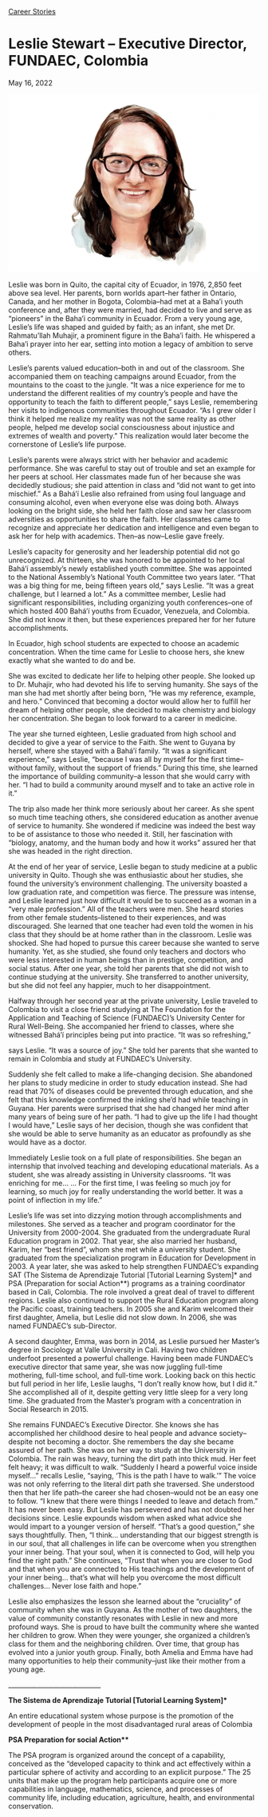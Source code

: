 [//]: # (title: Leslie Stewart –Executive Director, FUNDAEC, Colombia)
[//]: # (url: https://madamambition.com/executive-director-fundaec-colombia/)
[//]: # (filename: executive-director-fundaec-colombia.md)
[//]: # (main_image: /articles/images/Leslie-Stewart-image-01-madam-ambition-water-color-portrait-scaled-1.jpg)

[Career Stories](https://madamambition.com/category/career-stories/)

Leslie Stewart – Executive Director, FUNDAEC, Colombia
======================================================

May 16, 2022

![](/articles/images/Leslie-Stewart-image-01-madam-ambition-water-color-portrait-scaled-1.jpg "Leslie Stewart - image 01 madam-ambition-water-color-portrait-scaled")

Leslie was born in Quito, the capital city of Ecuador, in 1976, 2,850 feet above sea level. Her parents, born worlds apart–her father in Ontario, Canada, and her mother in Bogota, Colombia–had met at a Baha’i youth conference and, after they were married, had decided to live and serve as “pioneers” in the Baha’i community in Ecuador. From a very young age, Leslie’s life was shaped and guided by faith; as an infant, she met Dr. Rahmatu’llah Muhajir, a prominent figure in the Baha’i faith. He whispered a Baha’i prayer into her ear, setting into motion a legacy of ambition to serve others.

Leslie’s parents valued education–both in and out of the classroom. She accompanied them on teaching campaigns around Ecuador, from the mountains to the coast to the jungle. “It was a nice experience for me to understand the different realities of my country’s people and have the opportunity to teach the faith to different people,” says Leslie, remembering her visits to indigenous communities throughout Ecuador. “As I grew older I think it helped me realize my reality was not the same reality as other people, helped me develop social consciousness about injustice and extremes of wealth and poverty.” This realization would later become the cornerstone of Leslie’s life purpose.

Leslie’s parents were always strict with her behavior and academic performance. She was careful to stay out of trouble and set an example for her peers at school. Her classmates made fun of her because she was decidedly studious; she paid attention in class and “did not want to get into mischief.” As a Bahá’í Leslie also refrained from using foul language and consuming alcohol, even when everyone else was doing both. Always looking on the bright side, she held her faith close and saw her classroom adversities as opportunities to share the faith. Her classmates came to recognize and appreciate her dedication and intelligence and even began to ask her for help with academics. Then–as now–Leslie gave freely.

Leslie’s capacity for generosity and her leadership potential did not go unrecognized. At thirteen, she was honored to be appointed to her local Bahá’í assembly’s newly established youth committee. She was appointed to the National Assembly’s National Youth Committee two years later. “That was a big thing for me, being fifteen years old,” says Leslie. “It was a great challenge, but I learned a lot.” As a committee member, Leslie had significant responsibilities, including organizing youth conferences–one of which hosted 400 Bahá’í youths from Ecuador, Venezuela, and Colombia. She did not know it then, but these experiences prepared her for her future accomplishments.

In Ecuador, high school students are expected to choose an academic concentration. When the time came for Leslie to choose hers, she knew exactly what she wanted to do and be.

She was excited to dedicate her life to helping other people. She looked up to Dr. Muhajir, who had devoted his life to serving humanity. She says of the man she had met shortly after being born, “He was my reference, example, and hero.” Convinced that becoming a doctor would allow her to fulfill her dream of helping other people, she decided to make chemistry and biology her concentration. She began to look forward to a career in medicine.

The year she turned eighteen, Leslie graduated from high school and decided to give a year of service to the Faith. She went to Guyana by herself, where she stayed with a Bahá’í family. “It was a significant experience,” says Leslie, “because I was all by myself for the first time–without family, without the support of friends.” During this time, she learned the importance of building community–a lesson that she would carry with her. “I had to build a community around myself and to take an active role in it.”

The trip also made her think more seriously about her career. As she spent so much time teaching others, she considered education as another avenue of service to humanity. She wondered if medicine was indeed the best way to be of assistance to those who needed it. Still, her fascination with “biology, anatomy, and the human body and how it works” assured her that she was headed in the right direction.

At the end of her year of service, Leslie began to study medicine at a public university in Quito. Though she was enthusiastic about her studies, she found the university’s environment challenging. The university boasted a low graduation rate, and competition was fierce. The pressure was intense, and Leslie learned just how difficult it would be to succeed as a woman in a “very male profession.” All of the teachers were men. She heard stories from other female students–listened to their experiences, and was discouraged. She learned that one teacher had even told the women in his class that they should be at home rather than in the classroom. Leslie was shocked. She had hoped to pursue this career because she wanted to serve humanity. Yet, as she studied, she found only teachers and doctors who were less interested in human beings than in prestige, competition, and social status. After one year, she told her parents that she did not wish to continue studying at the university. She transferred to another university, but she did not feel any happier, much to her disappointment.

Halfway through her second year at the private university, Leslie traveled to Colombia to visit a close friend studying at The Foundation for the Application and Teaching of Science (FUNDAEC)’s University Center for Rural Well-Being. She accompanied her friend to classes, where she witnessed Bahá’í principles being put into practice. “It was so refreshing,”

says Leslie. “It was a source of joy.” She told her parents that she wanted to remain in Colombia and study at FUNDAEC’s University.

Suddenly she felt called to make a life-changing decision. She abandoned her plans to study medicine in order to study education instead. She had read that 70% of diseases could be prevented through education, and she felt that this knowledge confirmed the inkling she’d had while teaching in Guyana. Her parents were surprised that she had changed her mind after many years of being sure of her path. “I had to give up the life I had thought I would have,” Leslie says of her decision, though she was confident that she would be able to serve humanity as an educator as profoundly as she would have as a doctor.

Immediately Leslie took on a full plate of responsibilities. She began an internship that involved teaching and developing educational materials. As a student, she was already assisting in University classrooms. “It was enriching for me… … For the first time, I was feeling so much joy for learning, so much joy for really understanding the world better. It was a point of inflection in my life.”

Leslie’s life was set into dizzying motion through accomplishments and milestones. She served as a teacher and program coordinator for the University from 2000-2004. She graduated from the undergraduate Rural Education program in 2002. That year, she also married her husband, Karim, her “best friend”, whom she met while a university student. She graduated from the specialization program in Education for Development in 2003. A year later, she was asked to help strengthen FUNDAEC’s expanding SAT (The Sistema de Aprendizaje Tutorial [Tutorial Learning System]\* and PSA (Preparation for social Action\*\*) programs as a training coordinator based in Cali, Colombia. The role involved a great deal of travel to different regions. Leslie also continued to support the Rural Education program along the Pacific coast, training teachers. In 2005 she and Karim welcomed their first daughter, Amelia, but Leslie did not slow down. In 2006, she was named FUNDAEC’s sub-Director.

A second daughter, Emma, was born in 2014, as Leslie pursued her Master’s degree in Sociology at Valle University in Cali. Having two children underfoot presented a powerful challenge. Having been made FUNDAEC’s executive director that same year, she was now juggling full-time mothering, full-time school, and full-time work. Looking back on this hectic but full period in her life, Leslie laughs, “I don’t really know how, but I did it.” She accomplished all of it, despite getting very little sleep for a very long time. She graduated from the Master’s program with a concentration in Social Research in 2015.

She remains FUNDAEC’s Executive Director. She knows she has accomplished her childhood desire to heal people and advance society–despite not becoming a doctor. She remembers the day she became assured of her path. She was on her way to study at the University in Colombia. The rain was heavy, turning the dirt path into thick mud. Her feet felt heavy; it was difficult to walk. “Suddenly I heard a powerful voice inside myself…” recalls Leslie, “saying, ‘This is the path I have to walk.’” The voice was not only referring to the literal dirt path she traversed. She understood then that her life path–the career she had chosen–would not be an easy one to follow. “I knew that there were things I needed to leave and detach from.” It has never been easy. But Leslie has persevered and has not doubted her decisions since. Leslie expounds wisdom when asked what advice she would impart to a younger version of herself. “That’s a good question,” she says thoughtfully. Then, “I think… understanding that our biggest strength is in our soul, that all challenges in life can be overcome when you strengthen your inner being. That your soul, when it is connected to God, will help you find the right path.” She continues, “Trust that when you are closer to God and that when you are connected to His teachings and the development of your inner being… that’s what will help you overcome the most difficult challenges… Never lose faith and hope.”

Leslie also emphasizes the lesson she learned about the “cruciality” of community when she was in Guyana. As the mother of two daughters, the value of community constantly resonates with Leslie in new and more profound ways. She is proud to have built the community where she wanted her children to grow. When they were younger, she organized a children’s class for them and the neighboring children. Over time, that group has evolved into a junior youth group. Finally, both Amelia and Emma have had many opportunities to help their community–just like their mother from a young age.

\_\_\_\_\_\_\_\_\_\_\_\_\_\_\_\_\_\_\_\_\_\_\_\_\_\_\_\_\_

**The Sistema de Aprendizaje Tutorial [Tutorial Learning System]\***

An entire educational system whose purpose is the promotion of the development of people in the most disadvantaged rural areas of Colombia

**PSA Preparation for social Action\*\***

The PSA program is organized around the concept of a capability, conceived as the “developed capacity to think and act effectively within a particular sphere of activity and according to an explicit purpose.” The 25 units that make up the program help participants acquire one or more capabilities in language, mathematics, science, and processes of community life, including education, agriculture, health, and environmental conservation.
